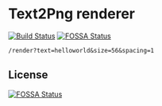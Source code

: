 # Text2Png renderer

[![Build Status](https://travis-ci.org/tekwrks/renderer.svg?branch=master)](https://travis-ci.org/tekwrks/renderer) [![FOSSA Status](https://app.fossa.io/api/projects/git%2Bgithub.com%2Ftekwrks%2Frenderer.svg?type=shield)](https://app.fossa.io/projects/git%2Bgithub.com%2Ftekwrks%2Frenderer?ref=badge_shield)

```
/render?text=helloworld&size=56&spacing=1
```

## License
[![FOSSA Status](https://app.fossa.io/api/projects/git%2Bgithub.com%2Ftekwrks%2Frenderer.svg?type=large)](https://app.fossa.io/projects/git%2Bgithub.com%2Ftekwrks%2Frenderer?ref=badge_large)
